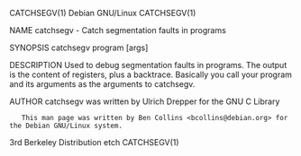 CATCHSEGV(1)                                                                                 Debian GNU/Linux                                                                                CATCHSEGV(1)

NAME
       catchsegv - Catch segmentation faults in programs

SYNOPSIS
       catchsegv program [args]

DESCRIPTION
       Used to debug segmentation faults in programs. The output is the content of registers, plus a backtrace. Basically you call your program and its arguments as the arguments to catchsegv.

AUTHOR
       catchsegv was written by Ulrich Drepper for the GNU C Library

       This man page was written by Ben Collins <bcollins@debian.org> for the Debian GNU/Linux system.

3rd Berkeley Distribution                                                                          etch                                                                                      CATCHSEGV(1)
